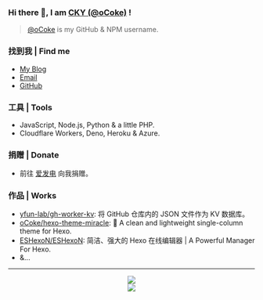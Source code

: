 ### Hi there 👋, I am [CKY (@oCoke)](https://yfun.top/) !

> [@oCoke](https://github.com/oCoke) is my GitHub & NPM username.

### 找到我 | Find me

- [My Blog](https://blog.yfun.top)
- [Email](mailto:awa@outlook.ie)
- [GitHub](https://github.com/oCoke)

### 工具 | Tools

- JavaScript, Node.js, Python & a little PHP.
- Cloudflare Workers, Deno, Heroku & Azure.

### 捐赠 | Donate

- 前往 [爱发电](https://afdian.net/@ocoke) 向我捐赠。

### 作品 | Works

- [yfun-lab/gh-worker-kv](https://github.com/yfun-lab/gh-worker-kv): 将 GitHub 仓库内的 JSON 文件作为 KV 数据库。
- [oCoke/hexo-theme-miracle](https://github.com/oCoke/hexo-theme-miracle): 🎉 A clean and lightweight single-column theme for Hexo.
- [ESHexoN/ESHexoN](https://github.com/ESHexoN/ESHexoN): 简洁、强大的 Hexo 在线编辑器 | A Powerful Manager For Hexo.
- &...

---



<p align="center">
<img src="https://github-readme-stats.mrdulin.vercel.app/api?username=oCoke&show_icons=true&hide_border=true">
<br>
<img src="https://visitor-badge.glitch.me/badge?page_id=oCoke.oCoke">
</p>
